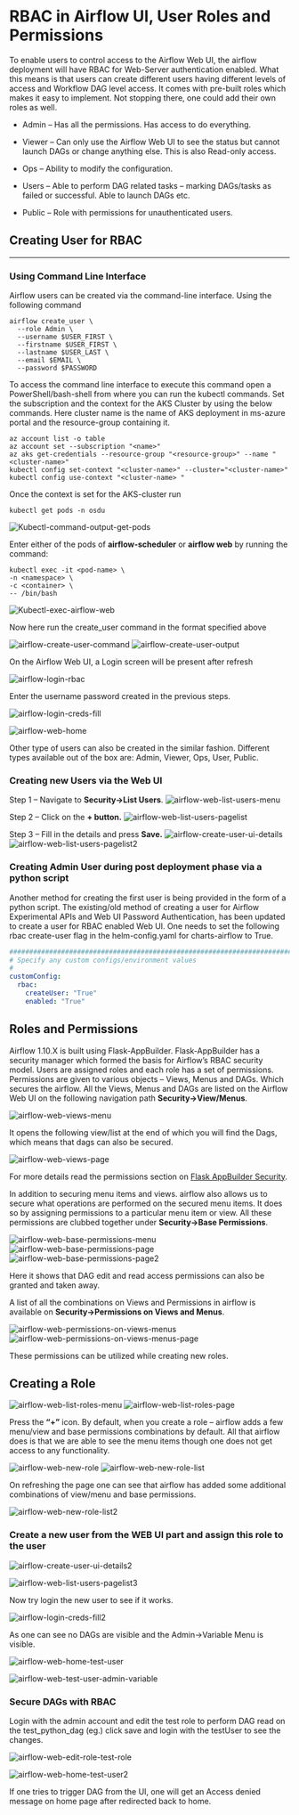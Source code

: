 # RBAC in Airflow UI, User Roles and Permissions

To enable users to control access to the Airflow Web UI, the airflow deployment will have RBAC for Web-Server authentication enabled. What this means is that users can create different users having different levels of access and Workflow DAG level access. It comes with pre-built roles which makes it easy to implement. Not stopping there, one could add their own roles as well.

- Admin – Has all the permissions. Has access to do everything.

- Viewer – Can only use the Airflow Web UI to see the status but cannot launch DAGs or change anything else. This is also Read-only access.

- Ops – Ability to modify the configuration.

- Users – Able to perform DAG related tasks – marking DAGs/tasks as failed or successful. Able to launch DAGs etc.

- Public – Role with permissions for unauthenticated users.

## Creating User for RBAC

***

### Using Command Line Interface

Airflow users can be created via the command-line interface. Using the following command

``` Command-Line
airflow create_user \
  --role Admin \
  --username $USER_FIRST \
  --firstname $USER_FIRST \
  --lastname $USER_LAST \
  --email $EMAIL \
  --password $PASSWORD
```

To access the command line interface to execute this command open a PowerShell/bash-shell from where you can run the kubectl commands. Set the subscription and the context for the AKS Cluster by using the below commands. Here cluster name is the name of AKS deployment in ms-azure portal and the resource-group containing it.

``` Command-Line
az account list -o table
az account set --subscription "<name>"
az aks get-credentials --resource-group "<resource-group>" --name "<cluster-name>"
kubectl config set-context "<cluster-name>" --cluster="<cluster-name>"
kubectl config use-context "<cluster-name> "
```

Once the context is set for the AKS-cluster run

``` Command-Line
kubectl get pods -n osdu
```

![Kubectl-command-output-get-pods](images/airflow-rbac-guide/Kubectl-command-output-get-pods.png)

Enter either of the pods of **airflow-scheduler** or **airflow web** by running the command:

``` Command-Line
kubectl exec -it <pod-name> \
-n <namespace> \
-c <container> \
-- /bin/bash
```

![Kubectl-exec-airflow-web](images/airflow-rbac-guide/Kubectl-exec-airflow-web.png)

Now here run the create_user command in the format specified above

![airflow-create-user-command](images/airflow-rbac-guide/airflow-create-user-command.png)
![airflow-create-user-output](images/airflow-rbac-guide/airflow-create-user-output.png)

On the Airflow Web UI, a Login screen will be present after refresh

![airflow-login-rbac](images/airflow-rbac-guide/airflow-login-rbac.png)

Enter the username password created in the previous steps.

![airflow-login-creds-fill](images/airflow-rbac-guide/airflow-login-creds-fill.png)

![airflow-web-home](images/airflow-rbac-guide/airflow-web-home.png)

Other type of users can also be created in the similar fashion. Different types available out of the box are: Admin, Viewer, Ops, User, Public.

### Creating new Users via the Web UI

Step 1 – Navigate to **Security->List Users**.
![airflow-web-list-users-menu](images/airflow-rbac-guide/Airflow-web-list-users-menu.png)

Step 2 – Click on the **+ button.**
![airflow-web-list-users-pagelist](images/airflow-rbac-guide/Airflow-web-list-users-pagelist.png)

Step 3 – Fill in the details and press **Save.**
![airflow-create-user-ui-details](images/airflow-rbac-guide/airflow-create-user-ui-details.png)
![airflow-web-list-users-pagelist2](images/airflow-rbac-guide/Airflow-web-list-users-pagelist2.png)

### Creating Admin User during post deployment phase via a python script

Another method for creating the first user is being provided in the form of a python script. The existing/old method of creating a user for Airflow Experimental APIs and Web UI Password Authentication, has been updated to create a user for RBAC enabled Web UI. One needs to set the following rbac create-user flag in the helm-config.yaml for charts-airflow to True.

``` Yaml
################################################################################
# Specify any custom configs/environment values
#
customConfig:
  rbac:
    createUser: "True"
    enabled: "True"
```

## Roles and Permissions

Airflow 1.10.X is built using Flask-AppBuilder. Flask-AppBuilder has a security manager which formed the basis for Airflow’s RBAC security model. Users are assigned roles and each role has a set of permissions. Permissions are given to various objects – Views, Menus and DAGs. Which secures the airflow. All the Views, Menus and DAGs are listed on the Airflow Web UI on the following navigation path **Security->View/Menus**.

![airflow-web-views-menu](images/airflow-rbac-guide/airflow-web-views-menu.png)

It opens the following view/list at the end of which you will find the Dags, which means that dags can also be secured.

![airflow-web-views-page](images/airflow-rbac-guide/airflow-web-views-page.png)

For more details read the permissions section on [Flask AppBuilder Security](https://flask-appbuilder.readthedocs.io/en/latest/security.html).

In addition to securing menu items and views. airflow also allows us to secure what operations are performed on the secured menu items. It does so by assigning permissions to a particular menu item or view. All these permissions are clubbed together under **Security->Base Permissions**.

![airflow-web-base-permissions-menu](images/airflow-rbac-guide/airflow-web-base-permissions-menu.png)
![airflow-web-base-permissions-page](images/airflow-rbac-guide/airflow-web-base-permissions-page.png)
![airflow-web-base-permissions-page2](images/airflow-rbac-guide/airflow-web-base-permissions-page2.png)

Here it shows that DAG edit and read access permissions can also be granted and taken away.

A list of all the combinations on Views and Permissions in airflow is available on **Security->Permissions on Views and Menus**.

![airflow-web-permissions-on-views-menus](images/airflow-rbac-guide/airflow-web-permissions-on-views-menus.png)
![airflow-web-permissions-on-views-menus-page](images/airflow-rbac-guide/airflow-web-permissions-on-views-menus-page.png)

These permissions can be utilized while creating new roles.

## Creating a Role

![airflow-web-list-roles-menu](images/airflow-rbac-guide/airflow-web-list-roles-menu.png)
![airflow-web-list-roles-page](images/airflow-rbac-guide/airflow-web-list-roles-page.png)

Press the **“+”** icon. By default, when you create a role – airflow adds a few menu/view and base permissions combinations by default. All that airflow does is that we are able to see the menu items though one does not get access to any functionality.

![airflow-web-new-role](images/airflow-rbac-guide/airflow-web-new-role.png)
![airflow-web-new-role-list](images/airflow-rbac-guide/airflow-web-new-role-list.png)

On refreshing the page one can see that airflow has added some additional combinations of view/menu and base permissions.

![airflow-web-new-role-list2](images/airflow-rbac-guide/airflow-web-new-role-list2.png)

### Create a new user from the WEB UI part and assign this role to the user

![airflow-create-user-ui-details2](images/airflow-rbac-guide/airflow-create-user-ui-details2.png)

![airflow-web-list-users-pagelist3](images/airflow-rbac-guide/Airflow-web-list-users-pagelist3.png)

Now try login the new user to see if it works.

![airflow-login-creds-fill2](images/airflow-rbac-guide/airflow-login-creds-fill2.png)

As one can see no DAGs are visible and the Admin->Variable Menu is visible.

![airflow-web-home-test-user](images/airflow-rbac-guide/airflow-web-home-test-user.png)

![airflow-web-test-user-admin-variable](images/airflow-rbac-guide/airflow-web-test-user-admin-variable.png)

### Secure DAGs with RBAC

Login with the admin account and edit the test role to perform DAG read on the test_python_dag (eg.) click save and login with the testUser to see the changes.

![airflow-web-edit-role-test-role](images/airflow-rbac-guide/airflow-web-edit-role-test-role.png)

![airflow-web-home-test-user2](images/airflow-rbac-guide/airflow-web-home-test-user2.png)

If one tries to trigger DAG from the UI, one will get an Access denied message on home page after redirected back to home.
